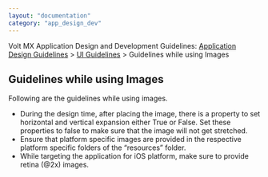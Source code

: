 ```yaml
---
layout: "documentation"
category: "app_design_dev"
---
```

                          

Volt MX  Application Design and Development Guidelines: [Application Design Guidelines](Application_Design_Guidelines_Overview.html) > [UI Guidelines](UI_Guidelines.html) > Guidelines while using Images

Guidelines while using Images
-----------------------------

Following are the guidelines while using images.

*   During the design time, after placing the image, there is a property to set horizontal and vertical expansion either True or False. Set these properties to false to make sure that the image will not get stretched.
*   Ensure that platform specific images are provided in the respective platform specific folders of the “resources” folder.
*   While targeting the application for iOS platform, make sure to provide retina (@2x) images.
